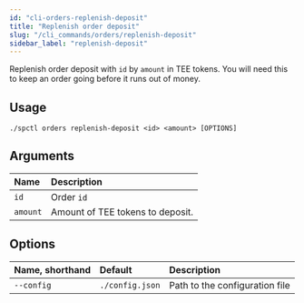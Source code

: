 ```yaml
---
id: "cli-orders-replenish-deposit"
title: "Replenish order deposit"
slug: "/cli_commands/orders/replenish-deposit"
sidebar_label: "replenish-deposit"
---
```


Replenish order deposit with `id` by `amount` in TEE tokens. You will need this to keep an order going before it runs out of money. 

## Usage

```
./spctl orders replenish-deposit <id> <amount> [OPTIONS]
```

## Arguments

|**Name**| **Description**                  |
| :- |:---------------------------------|
|`id`| Order `id`                       |
|`amount`| Amount of TEE tokens to deposit. |

## Options

|**Name, shorthand**|**Default**|**Description**|
| :- | :- | :- |
|`--config`|`./config.json`|Path to the configuration file|
